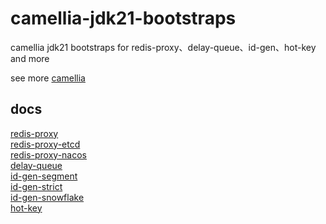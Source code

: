 # camellia-jdk21-bootstraps
camellia jdk21 bootstraps for redis-proxy、delay-queue、id-gen、hot-key and more

see more [camellia](https://github.com/netease-im/camellia)

## docs
[redis-proxy](docs/redis-proxy/redis-proxy.md)  
[redis-proxy-etcd](docs/redis-proxy-etcd/redis-proxy.md)  
[redis-proxy-nacos](docs/redis-proxy-nacos/redis-proxy.md)  
[delay-queue](docs/delay-queue/delay-queue.md)  
[id-gen-segment](docs/id-gen-segment/id-gen-segment.md)  
[id-gen-strict](docs/id-gen-strict/id-gen-strict.md)  
[id-gen-snowflake](docs/id-gen-snowflake/id-gen-snowflake.md)  
[hot-key](docs/hot-key/hot-key.md)  

